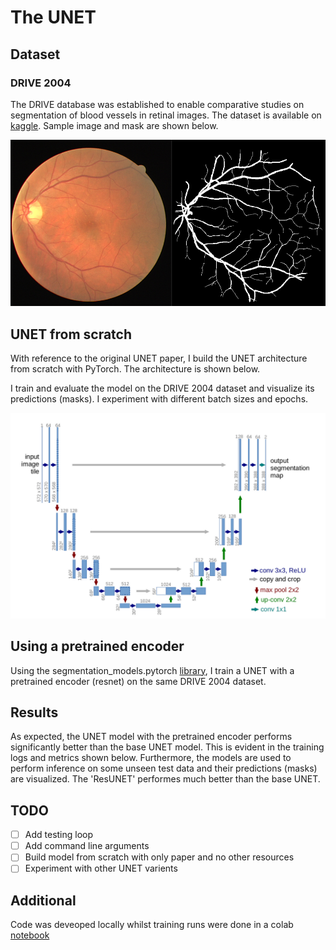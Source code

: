# The UNET

## Dataset
### DRIVE 2004
The DRIVE database was established to enable comparative studies on segmentation of blood vessels in retinal images. The dataset is available on [kaggle](https://www.kaggle.com/datasets/zionfuo/drive2004). Sample image and mask are shown below.

![sample](media/sample.png)

## UNET from scratch

With reference to the original UNET paper, I build the UNET architecture from scratch with PyTorch. The architecture is shown below.

I train and evaluate the model on the DRIVE 2004 dataset and visualize its predictions (masks). I experiment with different batch sizes and epochs.  

![architecture](media/architecture.png)
## Using a pretrained encoder

Using the segmentation_models.pytorch [library](https://github.com/qubvel/segmentation_models.pytorch/tree/master), I train a UNET with a pretrained encoder (resnet) on the same DRIVE 2004 dataset.

## Results
As expected, the UNET model with the pretrained encoder performs significantly better than the base UNET model. This is evident in the training logs and metrics shown below. Furthermore, the models are used to perform inference on some unseen test data and their predictions (masks) are visualized. The 'ResUNET' performes much better than the base UNET.

## TODO
- [ ] Add testing loop
- [ ] Add command line arguments
- [ ] Build model from scratch with only paper and no other resources
- [ ] Experiment with other UNET varients

## Additional 
Code was deveoped locally whilst training runs were done in a colab [notebook](https://colab.research.google.com/drive/1ryi9zquGhvP_p5DFmuPyO1mrG1d7fRFz?usp=sharing)